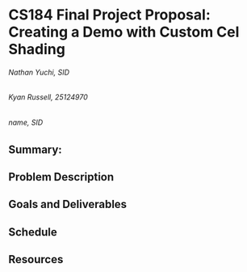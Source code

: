 # CS184 Final Project Proposal: Creating a Demo with Custom Cel Shading
###### Nathan Yuchi, SID
###### Kyan Russell, 25124970
###### name, SID
## Summary: 

## Problem Description

## Goals and Deliverables

## Schedule

## Resources

